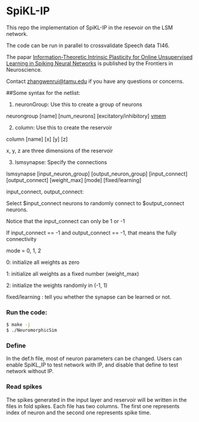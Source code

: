 # SpiKL-IP

This repo the implementation of SpiKL-IP in the resevoir on the LSM network.

The code can be run in parallel to crossvalidate Speech data TI46.

The papar <a href="https://www.frontiersin.org/articles/10.3389/fnins.2019.00031/abstract"> Information-Theoretic Intrinsic Plasticity for Online Unsupervised Learning in Spiking Neural Networks</a> is published by the Frontiers in Neuroscience.

Contact <zhangwenrui@tamu.edu> if you have any questions or concerns.

##Some syntax for the netlist:

1) neuronGroup: Use this to create a group of neurons

neurongroup [name] [num_neurons] [excitatory/inhibitory] [vmem](Optional)

2) column: Use this to create the reservoir

column [name] [x] [y] [z]

x, y, z are three dimensions of the reservoir

3) lsmsynapse: Specify the connections

lsmsynapse [input_neuron_group] [output_neuron_group] [input_connect] [output_connect] [weight_max] [mode] [fixed/learning]

input_connect, output_connect:

Select $input_connect neurons to randomly connect to $output_connect neurons.

Notice that the input_connect can only be 1 or -1

If input_connect == -1 and output_connect == -1, that means the fully connectivity

mode = 0, 1, 2

0: initialize all weights as zero

1: initialize all weights as a fixed number (weight_max)

2: initialize the weights randomly in (-1, 1)

fixed/learning : tell you whether the synapse can be learned or not.

### Run the code:
```sh
$ make -j
$ ./NeuromorphicSim
```

### Define
In the def.h file, most of neuron parameters can be changed. Users can enable SpiKL\_IP to test network with IP, and disable that define to test network without IP.

### Read spikes
The spikes generated in the input layer and reservoir will be written in the files in fold spikes. 
Each file has two columns. The first one represents index of neuron and the second one represents spike time.


